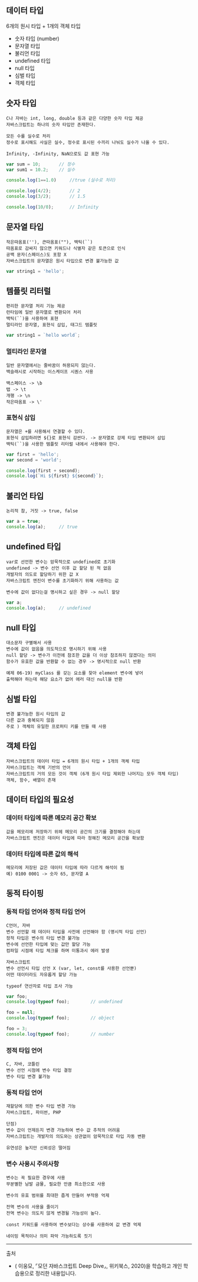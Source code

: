 ## 데이터 타입
>
6개의 원시 타입 + 1개의 객체 타입
- 숫자 타입 (number)
- 문자열 타입
- 불리언 타입
- undefined 타입
- null 타입
- 심벌 타입
- 객체 타입

## 숫자 타입

	C나 자바는 int, long, double 등과 같은 다양한 숫자 타입 제공
    자바스크립트는 하나의 숫자 타입만 존재한다.
    
    모든 수를 실수로 처리
    정수로 표시해도 사실은 실수, 정수로 표시된 수끼리 나눠도 실수가 나올 수 있다.
    
    Infinity, -Infinity, NaN으로도 값 표현 가능
    
    
~~~js
var sum = 10;		// 정수
var sum1 = 10.2;	// 실수

console.log(1==1.0)		//true (실수로 처리)

console.log(4/2);		// 2
console.log(3/2);		// 1.5

console.log(10/0);		// Infinity
~~~

## 문자열 타입

	작은따옴표(''), 큰따옴표(""), 백틱(``)
    따옴표로 감싸지 않으면 키워드나 식별자 같은 토큰으로 인식
    공백 문자(스페이스)도 포함 X
    자바스크립트의 문자열은 원시 타입으로 변경 불가능한 값
    
~~~js
var string1 = 'hello';
~~~

## 템플릿 리터럴
	편리한 문자열 처리 기능 제공
    런타임에 일반 문자열로 변환되어 처리
    백틱(``)을 사용하여 표현
    멀티라인 문자열, 표현식 삽입, 태그드 템플릿
    
~~~js
var string1 = `hello world`;
~~~

### 멀티라인 문자열
	일반 문자열에서는 줄바꿈이 허용되지 않는다.
    백슬래시로 시작하는 이스케이프 시퀀스 사용
    
    백스페이스 -> \b
    탭 -> \t
    개행 -> \n
    작은따옴표 -> \'


### 표현식 삽입

	문자열은 +를 사용해서 연결할 수 있다.
    표현식 삽입하려면 ${}로 표현식 감싼다. -> 문자열로 강제 타입 변환되어 삽입
    백틱(``)을 사용한 템플릿 리터럴 내에서 사용해야 한다.
    
~~~js
var first = 'hello';
var second = 'world';

console.log(first + second);
console.log(`Hi ${first} ${second}`);
~~~

## 불리언 타입
	논리적 참, 거짓 -> true, false
    
~~~js
var a = true;
console.log(a);		// true
~~~

## undefined 타입

	var로 선언한 변수는 암묵적으로 undefined로 초기화
    undefined -> 변수 선언 이후 값 할당 된 적 없음
    개발자의 의도로 할당하기 위한 값 X
    자바스크립트 엔진이 변수를 초기화하기 위해 사용하는 값
    
    변수에 값이 없다는걸 명시하고 싶은 경우 -> null 할당
    
~~~js
var a;
console.log(a);		// undefined
~~~

## null 타입

	대소문자 구별해서 사용
	변수에 값이 없음을 의도적으로 명시하기 위해 사용
    null 할당 -> 변수가 이전에 참조한 값을 더 이상 참조하지 않겠다는 의미
    함수가 유효한 값을 반환할 수 없는 경우 -> 명시적으로 null 반환
    
    예제 06-19) myClass 를 갖는 요소를 찾아 element 변수에 넣어 
    출력해야 하는데 해당 요소가 없어 에러 대신 null을 반환
    
## 심벌 타입
	변경 불가능한 원시 타입의 값
    다른 값과 중복되지 않음
    주로 ) 객체의 유일한 프로퍼티 키를 만들 때 사용
    
## 객체 타입
	자바스크립트의 데이터 타입 = 6개의 원시 타입 + 1개의 객체 타입
    자바스크립트는 객체 기반의 언어
    자바스크립트의 거의 모든 것이 객체 (6개 원시 타입 제외한 나머지는 모두 객체 타입)
    객체, 함수, 배열이 존재
    
## 데이터 타입의 필요성

### 데이터 타입에 따른 메모리 공간 확보
	값을 메모리에 저장하기 위헤 메모리 공간의 크기를 결정해야 하는데
    자바스크립트 엔진은 데이터 타입에 따라 정해진 메모리 공간을 확보함
    
### 데이터 타입에 따른 값의 해석
	메모리에 저장된 값은 데이터 타입에 따라 다르게 해석이 됨
    예) 0100 0001 -> 숫자 65, 문자열 A
    
## 동적 타이핑

### 동적 타입 언어와 정적 타입 언어
	C언어, 자바
    변수 선언할 때 데이터 타입을 사전에 선언해야 함 (명시적 타입 선언)
    정적 타입은 변수의 타입 변경 불가능
    변수에 선언한 타입에 맞는 값만 할당 가능
    컴파일 시점에 타입 체크를 하며 미통과시 에러 발생
    
    자바스크립트
    변수 선언시 타입 선언 X (var, let, const를 사용한 선언뿐)
    어떤 데이터라도 자유롭게 할당 가능
    
    typeof 연산자로 타입 조사 가능
    
~~~js
var foo;
console.log(typeof foo);		// undefined

foo = null;
console.log(typeof foo);		// object

foo = 3;
console.log(typeof foo);		// number
~~~

### 정적 타입 언어
	C, 자바, 코틀린
    변수 선언 시점에 변수 타입 결정
    변수 타입 변경 불가능
    
### 동적 타입 언어
	재할당에 의한 변수 타입 변경 가능
    자바스크립트, 파이썬, PHP
    
    단점)
    변수 값이 언제든지 변경 가능하여 변수 값 추적의 어려움
    자바스크립트는 개발자의 의도와는 상관없이 암묵적으로 타입 자동 변환
    
    유연성은 높지만 신뢰성은 떨어짐
    
### 변수 사용시 주의사항
	변수는 꼭 필요한 경우에 사용
    무분별한 남발 금물, 필요한 만큼 최소한으로 사용
    
    변수의 유효 범위를 최대한 좁게 만들어 부작용 억제
    
    전역 변수의 사용을 줄이기
    전역 변수는 의도치 않게 변경될 가능성이 높다.
    
    const 키워드를 사용하여 변수보다는 상수를 사용하여 값 변경 억제
    
    네이밍 목적이나 의미 파악 가능하도록 짓기
    
    
    


-----
출처

- (	이웅모, ⌜모던 자바스크립트 Deep Dive⌟, 위키북스,  2020)을 학습하고 개인 학습용으로 정리한 내용입니다.